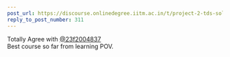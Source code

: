 ```yaml
---
post_url: https://discourse.onlinedegree.iitm.ac.in/t/project-2-tds-solver-discussion-thread/169029/313
reply_to_post_number: 311
---
```

Totally Agree with [@23f2004837](/u/23f2004837)  
Best course so far from learning POV.